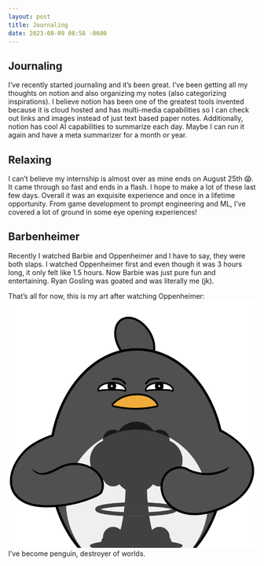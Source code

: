```yaml
---
layout: post
title: Journaling
date: 2023-08-09 08:58 -0600
---
```


## Journaling
I’ve recently started journaling and it’s been great. I’ve been getting all my thoughts on notion and also organizing my notes (also categorizing inspirations). I believe notion has been one of the greatest tools invented because it is cloud hosted and has multi-media capabilities so I can check out links and images instead of just text based paper notes. Additionally, notion has cool AI capabilities to summarize each day. Maybe I can run it again and have a meta summarizer for a month or year. 

## Relaxing
I can’t believe my internship is almost over as mine ends on August 25th 😱. It came through so fast and ends in a flash. I hope to make a lot of these last few days. Overall it was an exquisite experience and once in a lifetime opportunity. From game development to prompt engineering and ML, I’ve covered a lot of ground in some eye opening experiences! 

## Barbenheimer
Recently I watched Barbie and Oppenheimer and I have to say, they were both slaps. I watched Oppenheimer first and even though it was 3 hours long, it only felt like 1.5 hours. Now Barbie was just pure fun and entertaining. Ryan Gosling was goated and was literally me (jk). 

That’s all for now, this is my art after watching Oppenheimer:
![boom](../assets/img/art/destroyerofworlds.png)
I’ve become penguin, destroyer of worlds.
